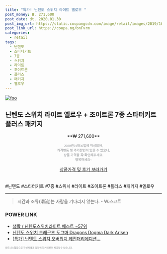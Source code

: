 ```yaml
--- 
title: "특가! 닌텐도 스위치 라이트 옐로우 " 
post_money: ₩. 271,600 
post_date: dt. 2020.01.30 
post_img_url: https://static.coupangcdn.com/image/retail/images/2019/10/15/10/8/522a7813-bf4f-4004-8a4b-dbaa083c10d2.jpg 
post_link_url: https://coupa.ng/bnFvrm 
categories: 
  - retail 
tags: 
  - 닌텐도 
  - 스타터키트 
  - 7종 
  - 스위치 
  - 라이트 
  - 조이트론 
  - 플러스 
  - 패키지 
  - 옐로우 
--- 
```

[![foo](https://static.coupangcdn.com/image/retail/images/2019/10/15/10/8/522a7813-bf4f-4004-8a4b-dbaa083c10d2.jpg)](https://coupa.ng/bnFvrm) 

## 닌텐도 스위치 라이트 옐로우 + 조이트론 7종 스타터키트 플러스 패키지 
<p style="text-align: center;">**₩ 271,600**</p> 
<p style="text-align: center;"><span style="color: #898c8f; font-family: Georgia,Times,serif; font-size: 0.75em;">2020년01월30일에 작성되어, <br>가격변동 및 추가할인이 있을 수 있으니,<br> 상품 가격을 꼭!확인해주세요.<br>행복하세요~</span> 
</p>	 
<div markdown="0" style="text-align: center;"><a href="https://coupa.ng/bnFvrm" class="btn btn--success">상품가격 및 후기 보러가기</a></div> 
<br><br> 
  #닌텐도 #스타터키트 #7종 #스위치 #라이트 #조이트론 #플러스 #패키지 #옐로우 
<hr> 

> 시간과 조류(潮流)는 사람을 기다리지 않는다. - W.스코트 


### POWER LINK

* <a href="https://blog.naver.com/santokki14/221789759812" target="_blank">생활 / 닌텐도스위치라이트 베스트 ~57위</a>
* <a href="https://blog.naver.com/an0733/221785129394" target="_blank">닌텐도 스위치 드래곤즈 도그마 Dragons Dogma Dark Arisen</a>
* <a href="https://blog.naver.com/sakai111/221789796224" target="_blank">[특가] 닌텐도 스위치 오버워치 레전더리에디션...</a>

<span style="color: #898c8f; font-family: Georgia,Times,serif; font-size: 0.55em;">파트너스활동으로 작성자에게 일정액의 커미션이 제공될수 있습니다.</span> 
